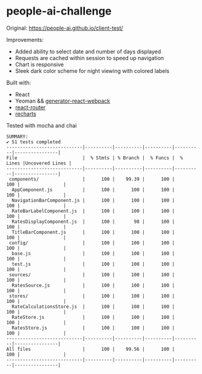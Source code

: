 # people-ai-challenge

Original: https://people-ai.github.io/client-test/

Improvements:

* Added ability to select date and number of days displayed
* Requests are cached within session to speed up navigation
* Chart is responsive
* Sleek dark color scheme for night viewing with colored labels

Built with:

* React
* Yeoman && [generator-react-webpack](https://github.com/react-webpack-generators/generator-react-webpack)
* [react-router](https://github.com/ReactTraining/react-router)
* [recharts](https://github.com/recharts/recharts)

Tested with mocha and chai

```
SUMMARY:
✔ 51 tests completed
----------------------------|----------|----------|----------|----------|----------------|
File                        |  % Stmts | % Branch |  % Funcs |  % Lines |Uncovered Lines |
----------------------------|----------|----------|----------|----------|----------------|
 components/                |      100 |    99.39 |      100 |      100 |                |
  AppComponent.js           |      100 |      100 |      100 |      100 |                |
  NavigationBarComponent.js |      100 |      100 |      100 |      100 |                |
  RateBarLabelComponent.js  |      100 |      100 |      100 |      100 |                |
  RatesDisplayComponent.js  |      100 |       98 |      100 |      100 |                |
  TitleBarComponent.js      |      100 |      100 |      100 |      100 |                |
 config/                    |      100 |      100 |      100 |      100 |                |
  base.js                   |      100 |      100 |      100 |      100 |                |
  test.js                   |      100 |      100 |      100 |      100 |                |
 sources/                   |      100 |      100 |      100 |      100 |                |
  RatesSource.js            |      100 |      100 |      100 |      100 |                |
 stores/                    |      100 |      100 |      100 |      100 |                |
  RateCalculationsStore.js  |      100 |      100 |      100 |      100 |                |
  RateStore.js              |      100 |      100 |      100 |      100 |                |
  RatesStore.js             |      100 |      100 |      100 |      100 |                |
----------------------------|----------|----------|----------|----------|----------------|
All files                   |      100 |    99.56 |      100 |      100 |                |
----------------------------|----------|----------|----------|----------|----------------|
```

